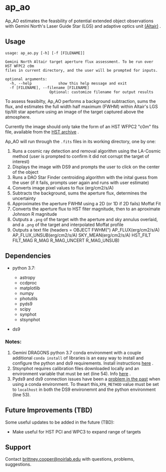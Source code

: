 # ap_ao

Ap_AO estimates the feasbility of potential extended object observations with Gemini
 North's Laser Guide Star (LGS) and adaptive optics unit [(Altair)](https://www.gemini.edu/instrumentation/altair) . 


## Usage

    usage: ap_ao.py [-h] [-f [FILENAME]]
    
    Gemini North Altair target aperture flux assessment. To be run over HST WFPC2 c0m
    files in current directory, and the user will be prompted for inputs.
    
    optional arguments:
      -h, --help            show this help message and exit
      -f [FILENAME], --filename [FILENAME]
                        Optional: customize filename for output results

To assess feasibilty, Ap_AO performs a background subtraction, sums the flux, and estimates the full width half maximum (FWHM) within Altair's 
LGS tip/tilt star aperture using an image of the target captured above the atmosphere.

Currently the image should only take the form of an HST WFPC2 "c0m" fits file, available from the [HST archive](https://mast.stsci.edu/portal/Mashup/Clients/Mast/Portal.html) . 

Ap_AO will run through the ``.fits`` files in its working directory, one by one:

1. Runs a cosmic ray detection and removal algorithm using the LA-Cosmic method (user is prompted to confirm it did not corrupt the target of interest)
1. Displays the image with DS9 and prompts the user to click on the center of the object
1. Runs a DAO Star Finder centroiding algorithm with the inital guess from the user (if it fails, prompts user again and runs with user estimate)
1. Converts image pixel values to flux (erg/cm2/s/A)
1. Subtracts the background, sums the aperture flux, determines the uncertainty
1. Approximates the aperture FWHM using a 2D (or 1D if 2D fails) Moffat Fit
1. Converts the aperture flux to HST fiter magnitude, then to an aproximate Johnson R magnitude
1. Outputs a ``.png`` of the target with the aperture and sky annulus overlaid, and a ``.png`` of the target and interpolated Moffat profile
1. Outputs a text file (headers = OBJECT FWHM(") AP_FLUX(erg/cm2/s/A) AP_FLUX_UNSUB(erg/cm2/s/A) SKY_MEAN(erg/cm2/s/A) HST_FILT FILT_MAG R_MAG R_MAG_UNCERT R_MAG_UNSUB) 

## Dependencies

* python 3.7:
    * astropy
    * ccdproc
    * matplotlib
    * numpy
    * photutils
    * pyds9
    * scipy
    * synphot
    * stsynphot

* ds9

### Notes: 
1. Gemini DRAGONS python 3.7 conda environment with a couple additional `conda install` of libraries is an easy way to install and configure the python and ds9 requirements.
Install instructions [here](https://www.gemini.edu/observing/phase-iii/understanding-and-processing-data/data-processing-software/download-latest#dragons) . 
2. Stsynphot requires calibration files downloaded locally and an environment variable that must be set (line 54). Info [here](https://stsynphot.readthedocs.io/en/latest/index.html) .  
3. Pyds9 and ds9 connection issues have been a [problem in the past](https://github.com/astroconda/astroconda/issues/86) when using a conda environment. 
To thwart this,`XPA_METHOD` value must be set to `localhost` in both the DS9 environemnt and the python environment (line 53).

## Future Improvements (TBD)

Some useful updates to be added in the future (TBD):

* Make useful for HST PCI and WPC3 to expand range of targets 


## Support

Contact brittney.cooper@noirlab.edu with questions, problems, suggestions.


